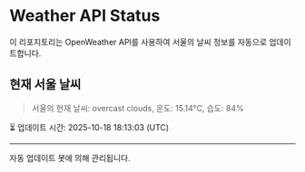 
# Weather API Status

이 리포지토리는 OpenWeather API를 사용하여 서울의 날씨 정보를 자동으로 업데이트합니다.

## 현재 서울 날씨
> 서울의 현재 날씨: overcast clouds, 온도: 15.14°C, 습도: 84%

⏳ 업데이트 시간: 2025-10-18 18:13:03 (UTC)

---
자동 업데이트 봇에 의해 관리됩니다.
